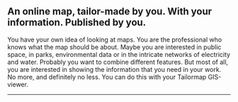 ## An online map, tailor-made by you. With your information. Published by you.

You have your own idea of looking at maps. You are the professional who knows what the map should be about. Maybe you are interested in public space, in parks, environmental data or in the intricate networks of electricity and water. Probably you want to combine different features. But most of all, you are interested in showing the information that you need in your work. No more, and definitely no less. You can do this with your Tailormap GIS-viewer.

---
